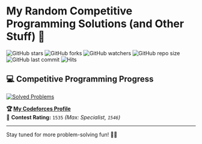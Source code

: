 # My Random Competitive Programming Solutions (and Other Stuff) 🚀  

![GitHub stars](https://img.shields.io/github/stars/a7mddra/CompetitiveProgramming?style=social)
![GitHub forks](https://img.shields.io/github/forks/a7mddra/CompetitiveProgramming?style=social)
![GitHub watchers](https://img.shields.io/github/watchers/a7mddra/CompetitiveProgramming?style=social)
![GitHub repo size](https://img.shields.io/github/repo-size/a7mddra/CompetitiveProgramming)
![GitHub last commit](https://img.shields.io/github/last-commit/a7mddra/CompetitiveProgramming?color=red)
![Hits](https://hits.seeyoufarm.com/api/count/incr/badge.svg?url=https%3A%2F%2Fgithub.com%2Fa7mddra%2FCompetitiveProgramming&count_bg=%2379C83D&title_bg=%23555555&icon=&icon_color=%23E7E7E7&title=hits&edge_flat=false)

## 💻 **Competitive Programming Progress**
[![Solved Problems](https://img.shields.io/badge/Overall%20Solved-%2B199-blue?style=for-the-badge&logo=codeforces)](https://codeforces.com/profile/a7mddra)

**🏆 [My Codeforces Profile](https://codeforces.com/profile/a7mddra)**  
🔹 **Contest Rating:** `1535` *(Max: Specialist, `1546`)*  

---

Stay tuned for more problem-solving fun! 🚀🔥
